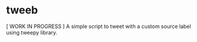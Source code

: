 # tweeb
[ WORK IN PROGRESS ] A simple script to tweet with a custom source label using tweepy library.
